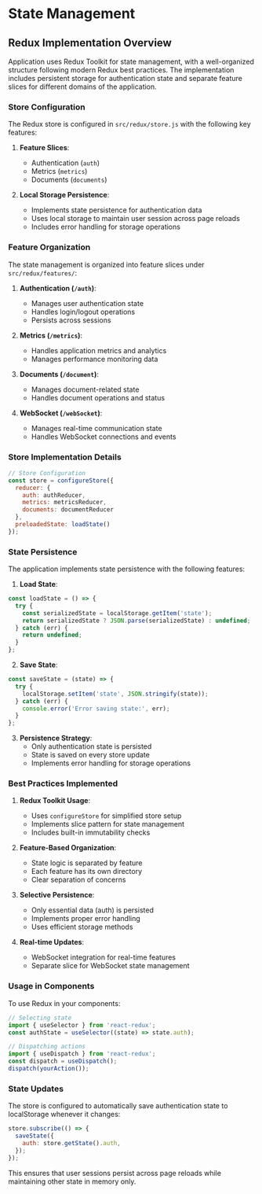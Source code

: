 # State Management

## Redux Implementation Overview

Application uses Redux Toolkit for state management, with a well-organized structure following modern Redux best practices. The implementation includes persistent storage for authentication state and separate feature slices for different domains of the application.

### Store Configuration

The Redux store is configured in `src/redux/store.js` with the following key features:

1. **Feature Slices**:
   - Authentication (`auth`)
   - Metrics (`metrics`)
   - Documents (`documents`)

2. **Local Storage Persistence**:
   - Implements state persistence for authentication data
   - Uses local storage to maintain user session across page reloads
   - Includes error handling for storage operations

### Feature Organization

The state management is organized into feature slices under `src/redux/features/`:

1. **Authentication (`/auth`)**: 
   - Manages user authentication state
   - Handles login/logout operations
   - Persists across sessions

2. **Metrics (`/metrics`)**:
   - Handles application metrics and analytics
   - Manages performance monitoring data

3. **Documents (`/document`)**:
   - Manages document-related state
   - Handles document operations and status

4. **WebSocket (`/webSocket`)**:
   - Manages real-time communication state
   - Handles WebSocket connections and events

### Store Implementation Details

```javascript
// Store Configuration
const store = configureStore({
  reducer: {
    auth: authReducer,
    metrics: metricsReducer,
    documents: documentReducer
  },
  preloadedState: loadState()
});
```

### State Persistence

The application implements state persistence with the following features:

1. **Load State**:
```javascript
const loadState = () => {
  try {
    const serializedState = localStorage.getItem('state');
    return serializedState ? JSON.parse(serializedState) : undefined;
  } catch (err) {
    return undefined;
  }
};
```

2. **Save State**:
```javascript
const saveState = (state) => {
  try {
    localStorage.setItem('state', JSON.stringify(state));
  } catch (err) {
    console.error('Error saving state:', err);
  }
};
```

3. **Persistence Strategy**:
   - Only authentication state is persisted
   - State is saved on every store update
   - Implements error handling for storage operations

### Best Practices Implemented

1. **Redux Toolkit Usage**:
   - Uses `configureStore` for simplified store setup
   - Implements slice pattern for state management
   - Includes built-in immutability checks

2. **Feature-Based Organization**:
   - State logic is separated by feature
   - Each feature has its own directory
   - Clear separation of concerns

3. **Selective Persistence**:
   - Only essential data (auth) is persisted
   - Implements proper error handling
   - Uses efficient storage methods

4. **Real-time Updates**:
   - WebSocket integration for real-time features
   - Separate slice for WebSocket state management

### Usage in Components

To use Redux in your components:

```javascript
// Selecting state
import { useSelector } from 'react-redux';
const authState = useSelector((state) => state.auth);

// Dispatching actions
import { useDispatch } from 'react-redux';
const dispatch = useDispatch();
dispatch(yourAction());
```

### State Updates

The store is configured to automatically save authentication state to localStorage whenever it changes:

```javascript
store.subscribe(() => {
  saveState({
    auth: store.getState().auth,
  });
});
```

This ensures that user sessions persist across page reloads while maintaining other state in memory only.